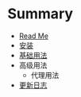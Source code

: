 # Summary

* [Read Me](README.md)
* [安装](docs/install.md)
* [基础用法](docs/base.md)
* 高级用法
  * 代理用法
* [更新日志](updateinfo.md)

